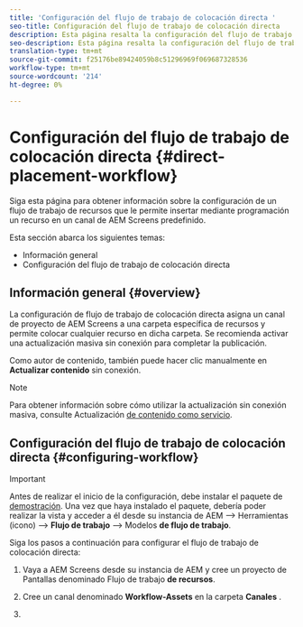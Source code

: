 ```yaml
---
title: 'Configuración del flujo de trabajo de colocación directa '
seo-title: Configuración del flujo de trabajo de colocación directa
description: Esta página resalta la configuración del flujo de trabajo de colocación directa.
seo-description: Esta página resalta la configuración del flujo de trabajo de colocación directa.
translation-type: tm+mt
source-git-commit: f25176be89424059b8c51296969f069687328536
workflow-type: tm+mt
source-wordcount: '214'
ht-degree: 0%

---
```



# Configuración del flujo de trabajo de colocación directa {#direct-placement-workflow}

Siga esta página para obtener información sobre la configuración de un flujo de trabajo de recursos que le permite insertar mediante programación un recurso en un canal de AEM Screens predefinido.

Esta sección abarca los siguientes temas:

* Información general
* Configuración del flujo de trabajo de colocación directa

## Información general {#overview}

La configuración de flujo de trabajo de colocación directa asigna un canal de proyecto de AEM Screens a una carpeta específica de recursos y permite colocar cualquier recurso en dicha carpeta. Se recomienda activar una actualización masiva sin conexión para completar la publicación.

Como autor de contenido, también puede hacer clic manualmente en **Actualizar contenido** sin conexión.

>[!NOTE]
>
>Para obtener información sobre cómo utilizar la actualización sin conexión masiva, consulte Actualización [de contenido como servicio](/help/user-guide/content-update-as-a-service.md).

## Configuración del flujo de trabajo de colocación directa {#configuring-workflow}

>[!IMPORTANT]
>
>Antes de realizar el inicio de la configuración, debe instalar el paquete de [demostración](https://github.com/godanny86/screens-demo/releases/download/v.0.0.1/screens-demo.all-1.0-SNAPSHOT.zip). Una vez que haya instalado el paquete, debería poder realizar la vista y acceder a él desde su instancia de AEM —> Herramientas (icono) —> **Flujo de trabajo** —> Modelos **de flujo de trabajo**.

Siga los pasos a continuación para configurar el flujo de trabajo de colocación directa:

1. Vaya a AEM Screens desde su instancia de AEM y cree un proyecto de Pantallas denominado Flujo de trabajo **de recursos**.

1. Cree un canal denominado **Workflow-Assets** en la carpeta **Canales** .

1. 
